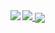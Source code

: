 
<a href="https://github.com/anuraghazra/convoychat">
  <img align="left" src="https://github-readme-stats-ds39-rbom5mcsz-lykkeaxlin.vercel.app/api/top-langs/?username=lykkeaxlin&theme=nord&count_private=true&langs_count=10&layout=compact&card_width=280" />
</a>

<a href="https://github.com/anuraghazra/github-readme-stats">
  <img src="https://github-readme-stats.vercel.app/api/wakatime?username=lykkeaxlin&count_private=true&theme=nord&langs_count=6" />
</a>

<a href="https://github.com/anuraghazra/github-readme-stats">
  <img align="center" paddingTop="2rem" src="https://github-readme-stats-ds39-rbom5mcsz-lykkeaxlin.vercel.app/api?username=lykkeaxlin&show_icons=true&theme=nord&count_private=true&card_width=420" />
</a>
